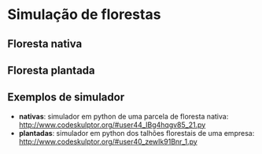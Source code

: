 # Simulação de florestas

## Floresta nativa


## Floresta plantada



## Exemplos de simulador

- **nativas**: simulador em python de uma parcela de floresta nativa: http://www.codeskulptor.org/#user44_IBg4hqgv85_21.py
- **plantadas**: simulador em python dos talhões florestais de uma empresa: http://www.codeskulptor.org/#user40_zewIk91Bnr_1.py
